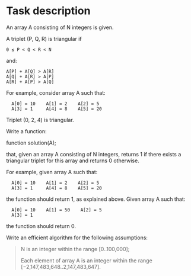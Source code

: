 # Task description

An array A consisting of N integers is given. 

A triplet (P, Q, R) is triangular if 

```
0 ≤ P < Q < R < N
``` 

and:

```
A[P] + A[Q] > A[R]
A[Q] + A[R] > A[P]
A[R] + A[P] > A[Q]
```

For example, consider array A such that:

```
  A[0] = 10    A[1] = 2    A[2] = 5
  A[3] = 1     A[4] = 8    A[5] = 20
```

Triplet (0, 2, 4) is triangular.

Write a function:

function solution(A);

that, given an array A consisting of N integers, returns 1 if there exists a triangular triplet for this array and returns 0 otherwise.

For example, given array A such that:
```
  A[0] = 10    A[1] = 2    A[2] = 5
  A[3] = 1     A[4] = 8    A[5] = 20
```

the function should return 1, as explained above. Given array A such that:

```
  A[0] = 10    A[1] = 50    A[2] = 5
  A[3] = 1
```

the function should return 0.

Write an efficient algorithm for the following assumptions:

> N is an integer within the range [0..100,000];
>
> Each element of array A is an integer within the range [−2,147,483,648..2,147,483,647].
